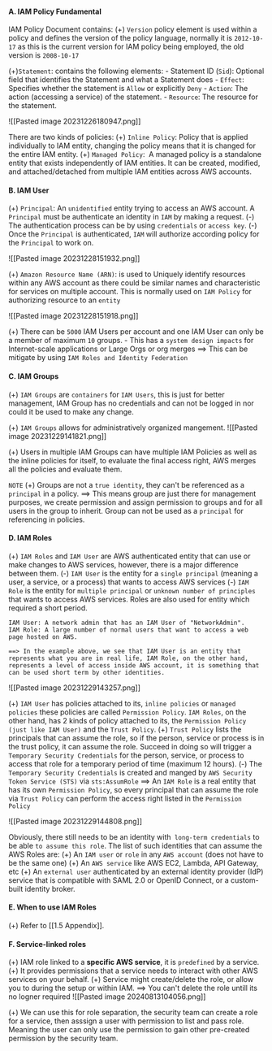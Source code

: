 #### A. IAM Policy Fundamental
IAM Policy Document contains:
(+) `Version` policy element is used within a policy and defines the version of the policy language, normally it is `2012-10-17` as this is the current version for IAM policy being employed, the old version is `2008-10-17`

(+)`Statement`: contains the following elements:
	- Statement ID (`Sid`): Optional field that identifies the Statement and what a Statement does
	- `Effect`: Specifies whether the statement is `Allow` or explicitly `Deny`
	- `Action`: The action (accessing a service) of the statement.
	- `Resource`: The resource for the statement.

![[Pasted image 20231226180947.png]]

There are two kinds of policies:
(+) `Inline Policy`: Policy that is applied individually to IAM entity, changing the policy means that it is changed for the entire IAM entity.
(+) `Managed Policy`:  A managed policy is a standalone entity that exists independently of IAM entities. It can be created, modified, and attached/detached from multiple IAM entities across AWS accounts.

#### B. IAM User
(+) `Principal`:  An `unidentified` entity trying to access an AWS account. A `Principal` must be authenticate an identity in `IAM` by making a request.
	(-) The authentication process can be by using `credentials` or `access key`.
	(-) Once the `Principal` is authenticated, `IAM` will authorize according policy for the `Principal` to work on.

![[Pasted image 20231228151932.png]]

(+) `Amazon Resource Name (ARN)`: is used to Uniquely identify resources within any AWS account as there could be similar names and characteristic for services on multiple account. This is normally used on `IAM Policy` for authorizing resource to an `entity`

![[Pasted image 20231228151918.png]]

(+) There can be `5000` IAM Users per account and one IAM User can only be a member of maximum `10` groups.
	- This has a `system design impacts` for Internet-scale applications or Large Orgs or org merges
	==> This can be mitigate by using `IAM Roles and Identity Federation`

#### C. IAM Groups
(+) `IAM Groups` are `containers` for `IAM Users`, this is just for better management, IAM Group has no credentials and can not be logged in nor could it be used to make any change.

(+) `IAM Groups` allows for administratively organized mangement.
![[Pasted image 20231229141821.png]]

(+) Users in multiple IAM Groups can have multiple IAM Policies as well as the inline policies for itself, to evaluate the final access right, AWS merges all the policies and evaluate them.

`NOTE`
(+) Groups are not a `true identity`, they can't be referenced as a `principal` in a policy.
	==> This means group are just there for management purposes, we create permission and assign permission to groups and for all users in the group to inherit. Group can not be used as a `principal` for referencing in policies.

#### D. IAM Roles
(+) `IAM Roles` and `IAM User` are AWS authenticated entity that can use or make changes to AWS services, however, there is a major difference between them.
	(-) `IAM User` is the entity for a `single principal` (meaning a user, a service, or a process) that wants to access AWS services
	(-) `IAM Role` is the entity for `multiple principal`  or `unknown number of principles` that wants to access AWS services. Roles are also used for entity which required a short period.

``` Example
IAM User: A network admin that has an IAM User of "NetworkAdmin".
IAM Role: A large number of normal users that want to access a web page hosted on AWS.

==> In the example above, we see that IAM User is an entity that represents what you are in real life, IAM Role, on the other hand, represents a level of access inside AWS account, it is something that can be used short term by other identities.
```
![[Pasted image 20231229143257.png]]

(+) `IAM User` has policies attached to its, `inline policies` or `managed policies` these policies are called `Permission Policy`. `IAM Roles`, on the other hand, has 2 kinds of policy attached to its, the `Permission Policy (just like IAM User)` and the `Trust Policy`.
(+) `Trust Policy` lists the principals that can assume the role, so if the person, service or process is in the trust policy, it can assume the role. Succeed in doing so will trigger a `Temporary Security Credentials` for the person, service, or process to access that role for a temporary period of time (maximum 12 hours).
	(-) The `Temporary Security Credentials` is created and manged by `AWS Security Token Service (STS)` via `sts:AssumRole`
	==> An `IAM Role` is a real entity that has its own `Permission Policy`, so every principal that can assume the role via `Trust Policy` can perform the access right listed in the `Permission Policy`

![[Pasted image 20231229144808.png]]

Obviously, there still needs to be an identity with` long-term credentials` to be able `to assume this role`. The list of such identities that can assume the AWS Roles are:
(+) An `IAM user` or `role` in any `AWS account` (does not have to be the same one)
(+) An `AWS service` like AWS EC2, Lambda, API Gateway, etc
(+) An `external user` authenticated by an external identity provider (IdP) service that is compatible with SAML 2.0 or OpenID Connect, or a custom-built identity broker.


#### E. When to use IAM Roles
(+) Refer to [[1.5 Appendix]].

#### F. Service-linked roles
(+) IAM role linked to a **specific AWS service**, it is `predefined` by a service.
(+) It provides permissions that a service needs to interact with other AWS services on your behalf.
(+) Service might create/delete the role, or allow you to during the setup or within IAM.
==> You can't delete the role untill its no logner required
![[Pasted image 20240813104056.png]]

(+) We can use this for role separation, the security team can create a role for a service, then asssign a user with permission to list and pass role. Meaning the user can only use the permission to gain other pre-created permission by the security team.

